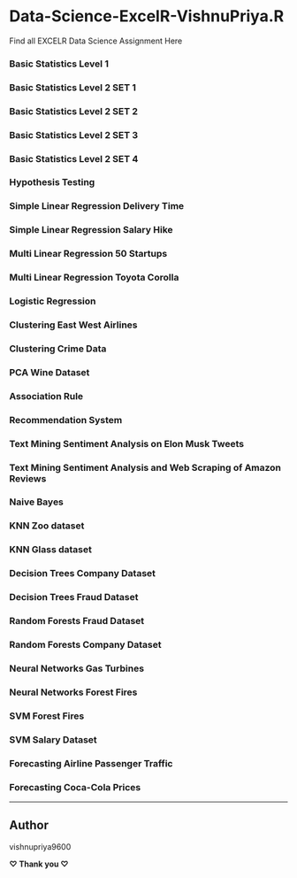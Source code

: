 # Data-Science-ExcelR-VishnuPriya.R
Find all EXCELR Data Science Assignment Here

### Basic Statistics Level 1

### Basic Statistics Level 2 SET 1

### Basic Statistics Level 2 SET 2

### Basic Statistics Level 2 SET 3

### Basic Statistics Level 2 SET 4

### Hypothesis Testing

### Simple Linear Regression Delivery Time

### Simple Linear Regression Salary Hike

### Multi Linear Regression 50 Startups

### Multi Linear Regression Toyota Corolla

### Logistic Regression

### Clustering East West Airlines

### Clustering Crime Data

### PCA Wine Dataset

### Association Rule

### Recommendation System

### Text Mining Sentiment Analysis on Elon Musk Tweets

### Text Mining Sentiment Analysis and Web Scraping of Amazon Reviews

### Naive Bayes

### KNN Zoo dataset

### KNN Glass dataset

### Decision Trees Company Dataset

### Decision Trees Fraud Dataset

### Random Forests Fraud Dataset

### Random Forests Company Dataset

### Neural Networks Gas Turbines

### Neural Networks Forest Fires

### SVM Forest Fires

### SVM Salary Dataset

### Forecasting Airline Passenger Traffic

### Forecasting Coca-Cola Prices

___________________________________________________________________
## Author
vishnupriya9600

**♡ Thank you ♡**
